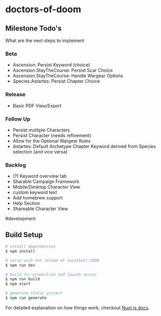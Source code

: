# doctors-of-doom

## Milestone Todo's

What are the next steps to implement

### Beta
* Ascension: Persist Keyword (choice)
* Ascension.StayTheCourse: Persist Scar Choice
* Ascension.StayTheCourse: Handle Wargear Options
* Species.Astartes: Persist Chapter Choice

### Release
* Basic PDF View/Export

### Follow Up
* Persist multiple Characters
* Persist Character (needs refinement)
* Allow for the Optional Wargear Rules
* Astartes: Default Archetype Chapter Keyword derived from Species selection (and vice versa)

### Backlog
* (?) Keyword overview tab
* Sharable Campaign Framework
* Mobile/Desktop Character View
* custom keyword text
* Add homebrew support
* Help Section
* Shareable Character View

#development

## Build Setup

``` bash
# install dependencies
$ npm install

# serve with hot reload at localhost:3000
$ npm run dev

# build for production and launch server
$ npm run build
$ npm start

# generate static project
$ npm run generate
```

For detailed explanation on how things work, checkout [Nuxt.js docs](https://nuxtjs.org).
